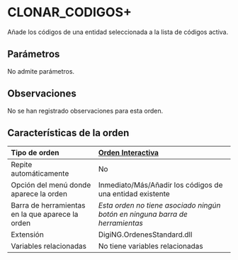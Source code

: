 # CLONAR\_CODIGOS+

Añade los códigos de una entidad seleccionada a la lista de códigos activa.

## Parámetros

No admite parámetros.

## Observaciones

No se han registrado observaciones para esta orden.

## Características de la orden

| Tipo de orden | [Orden Interactiva]() |
| :--- | :--- |
| Repite automáticamente | No |
| Opción del menú donde aparece la orden | Inmediato/Más/Añadir los códigos de una entidad existente |
| Barra de herramientas en la que aparece la orden | _Esta orden no tiene asociado ningún botón en ninguna barra de herramientas_ |
| Extensión | DigiNG.OrdenesStandard.dll |
| Variables relacionadas | No tiene variables relacionadas |

